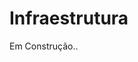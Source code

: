 # Infraestrutura

Em Construção..
<!-- ![Diagrama da infraestrutura](https://i.imgur.com/IWCc1VE.png) -->
